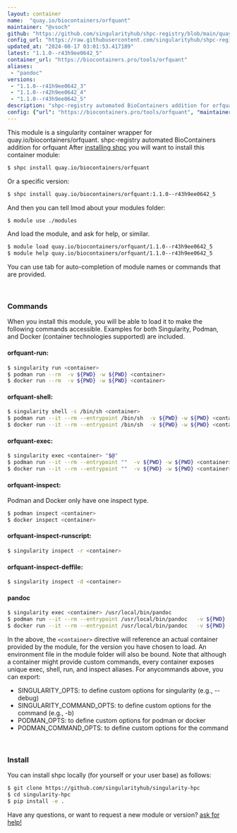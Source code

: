 ```yaml
---
layout: container
name:  "quay.io/biocontainers/orfquant"
maintainer: "@vsoch"
github: "https://github.com/singularityhub/shpc-registry/blob/main/quay.io/biocontainers/orfquant/container.yaml"
config_url: "https://raw.githubusercontent.com/singularityhub/shpc-registry/main/quay.io/biocontainers/orfquant/container.yaml"
updated_at: "2024-08-17 03:01:53.417189"
latest: "1.1.0--r43h9ee0642_5"
container_url: "https://biocontainers.pro/tools/orfquant"
aliases:
 - "pandoc"
versions:
 - "1.1.0--r41h9ee0642_3"
 - "1.1.0--r42h9ee0642_4"
 - "1.1.0--r43h9ee0642_5"
description: "shpc-registry automated BioContainers addition for orfquant"
config: {"url": "https://biocontainers.pro/tools/orfquant", "maintainer": "@vsoch", "description": "shpc-registry automated BioContainers addition for orfquant", "latest": {"1.1.0--r43h9ee0642_5": "sha256:3c256e8257885a63267b7d82cbcfe311c08b7aef796c660a5c9c06eeb2374c9f"}, "tags": {"1.1.0--r41h9ee0642_3": "sha256:7b4caab52c120bceb43065a9295adb12d376c509ece94af87a46bfbc4a17c74f", "1.1.0--r42h9ee0642_4": "sha256:351e60756e3c673266eb64251d10b238b063ce9a33ba5a463c8a554435d46475", "1.1.0--r43h9ee0642_5": "sha256:3c256e8257885a63267b7d82cbcfe311c08b7aef796c660a5c9c06eeb2374c9f"}, "docker": "quay.io/biocontainers/orfquant", "aliases": {"pandoc": "/usr/local/bin/pandoc"}}
---
```


This module is a singularity container wrapper for quay.io/biocontainers/orfquant.
shpc-registry automated BioContainers addition for orfquant
After [installing shpc](#install) you will want to install this container module:


```bash
$ shpc install quay.io/biocontainers/orfquant
```

Or a specific version:

```bash
$ shpc install quay.io/biocontainers/orfquant:1.1.0--r43h9ee0642_5
```

And then you can tell lmod about your modules folder:

```bash
$ module use ./modules
```

And load the module, and ask for help, or similar.

```bash
$ module load quay.io/biocontainers/orfquant/1.1.0--r43h9ee0642_5
$ module help quay.io/biocontainers/orfquant/1.1.0--r43h9ee0642_5
```

You can use tab for auto-completion of module names or commands that are provided.

<br>

### Commands

When you install this module, you will be able to load it to make the following commands accessible.
Examples for both Singularity, Podman, and Docker (container technologies supported) are included.

#### orfquant-run:

```bash
$ singularity run <container>
$ podman run --rm  -v ${PWD} -w ${PWD} <container>
$ docker run --rm  -v ${PWD} -w ${PWD} <container>
```

#### orfquant-shell:

```bash
$ singularity shell -s /bin/sh <container>
$ podman run --it --rm --entrypoint /bin/sh  -v ${PWD} -w ${PWD} <container>
$ docker run --it --rm --entrypoint /bin/sh  -v ${PWD} -w ${PWD} <container>
```

#### orfquant-exec:

```bash
$ singularity exec <container> "$@"
$ podman run --it --rm --entrypoint ""  -v ${PWD} -w ${PWD} <container> "$@"
$ docker run --it --rm --entrypoint ""  -v ${PWD} -w ${PWD} <container> "$@"
```

#### orfquant-inspect:

Podman and Docker only have one inspect type.

```bash
$ podman inspect <container>
$ docker inspect <container>
```

#### orfquant-inspect-runscript:

```bash
$ singularity inspect -r <container>
```

#### orfquant-inspect-deffile:

```bash
$ singularity inspect -d <container>
```


#### pandoc

```bash
$ singularity exec <container> /usr/local/bin/pandoc
$ podman run --it --rm --entrypoint /usr/local/bin/pandoc   -v ${PWD} -w ${PWD} <container> -c " $@"
$ docker run --it --rm --entrypoint /usr/local/bin/pandoc   -v ${PWD} -w ${PWD} <container> -c " $@"
```



In the above, the `<container>` directive will reference an actual container provided
by the module, for the version you have chosen to load. An environment file in the
module folder will also be bound. Note that although a container
might provide custom commands, every container exposes unique exec, shell, run, and
inspect aliases. For anycommands above, you can export:

 - SINGULARITY_OPTS: to define custom options for singularity (e.g., --debug)
 - SINGULARITY_COMMAND_OPTS: to define custom options for the command (e.g., -b)
 - PODMAN_OPTS: to define custom options for podman or docker
 - PODMAN_COMMAND_OPTS: to define custom options for the command

<br>

### Install

You can install shpc locally (for yourself or your user base) as follows:

```bash
$ git clone https://github.com/singularityhub/singularity-hpc
$ cd singularity-hpc
$ pip install -e .
```

Have any questions, or want to request a new module or version? [ask for help!](https://github.com/singularityhub/singularity-hpc/issues)